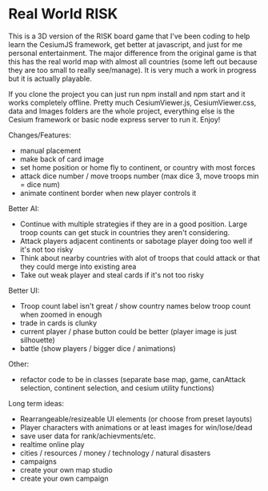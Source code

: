 # Real World RISK

This is a 3D version of the RISK board game that I've been coding to help learn the CesiumJS framework, get better at javascript, and just for me personal entertainment. The major difference from the original game is that this has the real world map with almost all countries (some left out because they are too small to really see/manage). It is very much a work in progress but it is actually playable.

If you clone the project you can just run npm install and npm start and it works completely offline. Pretty much CesiumViewer.js, CesiumViewer.css, data and Images folders are the whole project, everything else is the Cesium framework or basic node express server to run it. Enjoy!

Changes/Features:

- manual placement
- make back of card image
- set home position or home fly to continent, or country with most forces
- attack dice number / move troops number (max dice 3, move troops min = dice num)
- animate continent border when new player controls it

Better AI:

- Continue with multiple strategies if they are in a good position. Large troop counts can get stuck in countries they aren't considering.
- Attack players adjacent continents or sabotage player doing too well if it's not too risky
- Think about nearby countries with alot of troops that could attack or that they could merge into existing area
- Take out weak player and steal cards if it's not too risky

Better UI:

- Troop count label isn't great / show country names below troop count when zoomed in enough
- trade in cards is clunky
- current player / phase button could be better (player image is just silhouette)
- battle (show players / bigger dice / animations)

Other:

- refactor code to be in classes (separate base map, game, canAttack selection, continent selection, and cesium utility functions)

Long term ideas:

- Rearrangeable/resizeable UI elements (or choose from preset layouts)
- Player characters with animations or at least images for win/lose/dead
- save user data for rank/achievments/etc.
- realtime online play
- cities / resources / money / technology / natural disasters
- campaigns
- create your own map studio
- create your own campaign
